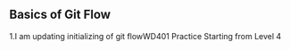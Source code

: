 ## Basics of Git Flow

1.I am updating initializing of git flowWD401 Practice Starting from Level 4
